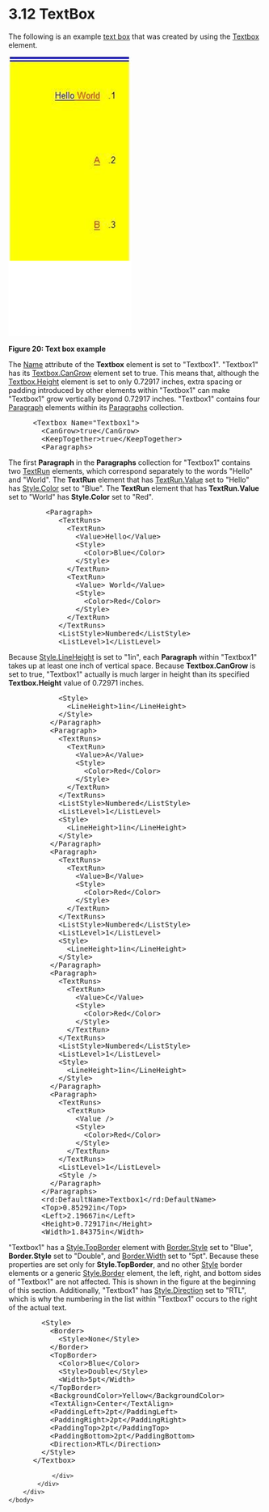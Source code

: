 <html dir="LTR" xmlns:mshelp="http://msdn.microsoft.com/mshelp" xmlns:ddue="http://ddue.schemas.microsoft.com/authoring/2003/5" xmlns:xlink="http://www.w3.org/1999/xlink" xmlns:tool="http://www.microsoft.com/tooltip">
    <head>
        <meta http-equiv="Content-Type" content="text/html; CHARSET=utf-8"></meta>
        <meta name="save" content="history"></meta>
        <title>3.12 TextBox</title>
        <xml>
            <mshelp:toctitle title="3.12 TextBox"></mshelp:toctitle>
            <mshelp:rltitle title="[MS-RDL]: TextBox"></mshelp:rltitle>
            <mshelp:keyword index="A" term="2a976003-c0e4-4f9e-99d4-a01b6d68977f"></mshelp:keyword>
            <mshelp:attr name="DCSext.ContentType" value="open specification"></mshelp:attr>
            <mshelp:attr name="AssetID" value="2a976003-c0e4-4f9e-99d4-a01b6d68977f"></mshelp:attr>
            <mshelp:attr name="TopicType" value="kbRef"></mshelp:attr>
            <mshelp:attr name="DCSext.Title" value="[MS-RDL]: TextBox" />
        </xml>
    </head>
    <body>
        <div id="header">
            <h1 class="heading">3.12 TextBox</h1>
        </div>
        <div id="mainSection">
            <div id="mainBody">
                <div id="allHistory" class="saveHistory"></div>
                <div id="sectionSection0" class="section" name="collapseableSection">
                    

<p>The following is an example <a href="b2482b3f-74ab-4ca8-a9e5-c07955011743.htm#gt_861707bc-950b-45dc-8ec3-a8afaf2c8545">text box</a> that was created
by using the <a href="469d0032-b5ec-43d9-ab36-d3a88b9cc1f6.htm">Textbox</a>
element.</p>

<p><img src="MS-RDL_files/image020.png" alt="Text box example" title="Text box example"></p>

<p><b>Figure 20: Text box example</b></p>

<p>The <a href="0896fc9e-7234-4d75-ac22-cd77791acadd.htm">Name</a>
attribute of the <b>Textbox</b> element is set to &quot;Textbox1&quot;.
&quot;Textbox1&quot; has its <a href="685f8cd0-3cb1-4241-81a3-772aaba71fe4.htm">Textbox.CanGrow</a>
element set to true. This means that, although the <a href="024befa4-ac53-4b48-8ad8-ad39a6cdcb60.htm">Textbox.Height</a> element is
set to only 0.72917 inches, extra spacing or padding introduced by other
elements within &quot;Textbox1&quot; can make &quot;Textbox1&quot; grow
vertically beyond 0.72917 inches. &quot;Textbox1&quot; contains four <a href="c813d832-e92f-40e9-aadf-77ec1845efbb.htm">Paragraph</a> elements within
its <a href="ae693479-2639-48fe-b974-ac95d49ac7bd.htm">Paragraphs</a>
collection.</p>

<dl>
<dd>
<div><pre> &lt;Textbox Name=&quot;Textbox1&quot;&gt;
   &lt;CanGrow&gt;true&lt;/CanGrow&gt;
   &lt;KeepTogether&gt;true&lt;/KeepTogether&gt;
   &lt;Paragraphs&gt;
</pre></div>
</dd></dl>

<p>The first <b>Paragraph</b> in the <b>Paragraphs</b>
collection for &quot;Textbox1&quot; contains two <a href="90623d67-443b-4480-9869-e03277a6223a.htm">TextRun</a> elements, which
correspond separately to the words &quot;Hello&quot; and &quot;World&quot;. The
<b>TextRun</b> element that has <a href="99982bda-2dd1-4626-b8ef-da888d95f4ff.htm">TextRun.Value</a> set to
&quot;Hello&quot; has <a href="7911c883-f314-41d9-9136-02e8a26279ad.htm">Style.Color</a>
set to &quot;Blue&quot;. The <b>TextRun</b> element that has <b>TextRun.Value</b>
set to &quot;World&quot; has <b>Style.Color</b> set to &quot;Red&quot;.</p>

<dl>
<dd>
<div><pre>    &lt;Paragraph&gt;
       &lt;TextRuns&gt;
         &lt;TextRun&gt;
           &lt;Value&gt;Hello&lt;/Value&gt;
           &lt;Style&gt;
             &lt;Color&gt;Blue&lt;/Color&gt;
           &lt;/Style&gt;
         &lt;/TextRun&gt;
         &lt;TextRun&gt;
           &lt;Value&gt; World&lt;/Value&gt;
           &lt;Style&gt;
             &lt;Color&gt;Red&lt;/Color&gt;
           &lt;/Style&gt;
         &lt;/TextRun&gt;
       &lt;/TextRuns&gt;
       &lt;ListStyle&gt;Numbered&lt;/ListStyle&gt;
       &lt;ListLevel&gt;1&lt;/ListLevel&gt;
</pre></div>
</dd></dl>

<p>Because <a href="c4b918c6-e1f6-4fa4-b814-e9039cbe1a5b.htm">Style.LineHeight</a>
is set to &quot;1in&quot;, each <b>Paragraph</b> within &quot;Textbox1&quot;
takes up at least one inch of vertical space. Because <b>Textbox.CanGrow</b> is
set to true, &quot;Textbox1&quot; actually is much larger in height than its
specified <b>Textbox.Height</b> value of 0.72971 inches.</p>

<dl>
<dd>
<div><pre>       &lt;Style&gt;
         &lt;LineHeight&gt;1in&lt;/LineHeight&gt;
       &lt;/Style&gt;
     &lt;/Paragraph&gt;
     &lt;Paragraph&gt;
       &lt;TextRuns&gt;
         &lt;TextRun&gt;
           &lt;Value&gt;A&lt;/Value&gt;
           &lt;Style&gt;
             &lt;Color&gt;Red&lt;/Color&gt;
           &lt;/Style&gt;
         &lt;/TextRun&gt;
       &lt;/TextRuns&gt;
       &lt;ListStyle&gt;Numbered&lt;/ListStyle&gt;
       &lt;ListLevel&gt;1&lt;/ListLevel&gt;
       &lt;Style&gt;
         &lt;LineHeight&gt;1in&lt;/LineHeight&gt;
       &lt;/Style&gt;
     &lt;/Paragraph&gt;
     &lt;Paragraph&gt;
       &lt;TextRuns&gt;
         &lt;TextRun&gt;
           &lt;Value&gt;B&lt;/Value&gt;
           &lt;Style&gt;
             &lt;Color&gt;Red&lt;/Color&gt;
           &lt;/Style&gt;
         &lt;/TextRun&gt;
       &lt;/TextRuns&gt;
       &lt;ListStyle&gt;Numbered&lt;/ListStyle&gt;
       &lt;ListLevel&gt;1&lt;/ListLevel&gt;
       &lt;Style&gt;
         &lt;LineHeight&gt;1in&lt;/LineHeight&gt;
       &lt;/Style&gt;
     &lt;/Paragraph&gt;
     &lt;Paragraph&gt;
       &lt;TextRuns&gt;
         &lt;TextRun&gt;
           &lt;Value&gt;C&lt;/Value&gt;
           &lt;Style&gt;
             &lt;Color&gt;Red&lt;/Color&gt;
           &lt;/Style&gt;
         &lt;/TextRun&gt;
       &lt;/TextRuns&gt;
       &lt;ListStyle&gt;Numbered&lt;/ListStyle&gt;
       &lt;ListLevel&gt;1&lt;/ListLevel&gt;
       &lt;Style&gt;
         &lt;LineHeight&gt;1in&lt;/LineHeight&gt;
       &lt;/Style&gt;
     &lt;/Paragraph&gt;
     &lt;Paragraph&gt;
       &lt;TextRuns&gt;
         &lt;TextRun&gt;
           &lt;Value /&gt;
           &lt;Style&gt;
             &lt;Color&gt;Red&lt;/Color&gt;
           &lt;/Style&gt;
         &lt;/TextRun&gt;
       &lt;/TextRuns&gt;
       &lt;ListLevel&gt;1&lt;/ListLevel&gt;
       &lt;Style /&gt;
     &lt;/Paragraph&gt;
   &lt;/Paragraphs&gt;
   &lt;rd:DefaultName&gt;Textbox1&lt;/rd:DefaultName&gt;
   &lt;Top&gt;0.85292in&lt;/Top&gt;
   &lt;Left&gt;2.19667in&lt;/Left&gt;
   &lt;Height&gt;0.72917in&lt;/Height&gt;
   &lt;Width&gt;1.84375in&lt;/Width&gt;
</pre></div>
</dd></dl>

<p>&quot;Textbox1&quot; has a <a href="1b6c9e18-f240-44a2-acdf-10ea70045d3c.htm">Style.TopBorder</a> element
with <a href="ddc532a7-275a-422a-8a67-f9aecd2d0873.htm">Border.Style</a> set
to &quot;Blue&quot;, <b>Border.Style</b> set to &quot;Double&quot;, and <a href="c7978ca5-19ec-4c2a-9060-33d0c1c4e3fa.htm">Border.Width</a> set to
&quot;5pt&quot;. Because these properties are set only for <b>Style.TopBorder</b>,
and no other <a href="ea446209-9c6a-46ce-b472-fae8b8350b37.htm">Style</a>
border elements or a generic <a href="847db862-6fda-40c4-b133-45989ecb09bd.htm">Style.Border</a>
element, the left, right, and bottom sides of &quot;Textbox1&quot; are not
affected. This is shown in the figure at the beginning of this section.
Additionally, &quot;Textbox1&quot; has <a href="4c0efe27-0fb0-43ca-a3c1-d37cd7fb4c72.htm">Style.Direction</a> set to
&quot;RTL&quot;, which is why the numbering in the list within
&quot;Textbox1&quot; occurs to the right of the actual text.</p>

<dl>
<dd>
<div><pre>   &lt;Style&gt;
     &lt;Border&gt;
       &lt;Style&gt;None&lt;/Style&gt;
     &lt;/Border&gt;
     &lt;TopBorder&gt;
       &lt;Color&gt;Blue&lt;/Color&gt;
       &lt;Style&gt;Double&lt;/Style&gt;
       &lt;Width&gt;5pt&lt;/Width&gt;
     &lt;/TopBorder&gt;
     &lt;BackgroundColor&gt;Yellow&lt;/BackgroundColor&gt;
     &lt;TextAlign&gt;Center&lt;/TextAlign&gt;
     &lt;PaddingLeft&gt;2pt&lt;/PaddingLeft&gt;
     &lt;PaddingRight&gt;2pt&lt;/PaddingRight&gt;
     &lt;PaddingTop&gt;2pt&lt;/PaddingTop&gt;
     &lt;PaddingBottom&gt;2pt&lt;/PaddingBottom&gt;
     &lt;Direction&gt;RTL&lt;/Direction&gt;
   &lt;/Style&gt;
 &lt;/Textbox&gt;
</pre></div>
</dd></dl>


                </div>
            </div>
        </div>
    </body>
</html>